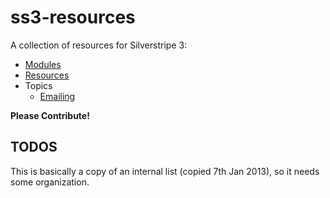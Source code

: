# ss3-resources

A collection of resources for Silverstripe 3:

* [Modules](modules.md)
* [Resources](resources.md)
* Topics
  * [Emailing](topics/emailing.md)


**Please Contribute!**


## TODOS

This is basically a copy of an internal list (copied 7th Jan 2013), so it needs some organization.
